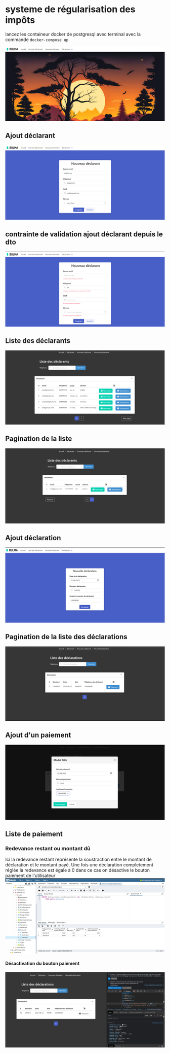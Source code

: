 #   systeme de régularisation des impôts
lancez les containeur  docker de postgresql  avec terminal avec la commande `docker-compose up `

![img.png](img.png)
## Ajout déclarant
![img_1.png](img_1.png)
##   contrainte de validation ajout déclarant depuis le dto
![img_7.png](img_7.png)
## Liste des déclarants
![img_2.png](img_2.png)
## Pagination de la liste
![img_3.png](img_3.png)
## Ajout déclaration
![img_4.png](img_4.png)
## Pagination de  la liste des déclarations
![img_5.png](img_5.png)
## Ajout d'un  paiement
![img_6.png](img_6.png)
## Liste de paiement
### Redevance restant ou montant dû
Ici la redevance restant représente la soustraction entre le
montant de déclaration et le montant payé.
Une fois une déclaration completement réglée
la redevance est égale à 0 dans ce cas on désactive le bouton paiement de l'utilisateur 
![img_9.png](img_9.png)
#### Désactivation du bouton paiement 
![img_10.png](img_10.png)
